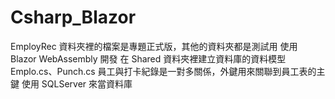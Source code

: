 # Csharp_Blazor
EmployRec 資料夾裡的檔案是專題正式版，其他的資料夾都是測試用
使用 Blazor WebAssembly 開發
在 Shared 資料夾裡建立資料庫的資料模型 Emplo.cs、Punch.cs
員工與打卡紀錄是一對多關係，外鍵用來關聯到員工表的主鍵
使用 SQLServer 來當資料庫
